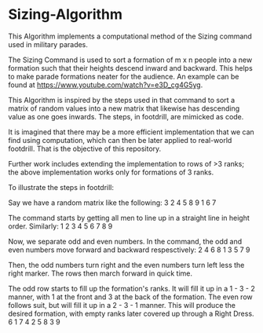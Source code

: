 # Sizing-Algorithm

This Algorithm implements a computational method of the Sizing command used in military parades.

The Sizing Command is used to sort a formation of m x n people into a new formation such that their heights descend inward and backward. This helps to make parade formations neater for the audience. An example can be found at https://www.youtube.com/watch?v=e3D_cg4G5yg.

This Algorithm is inspired by the steps used in that command to sort a matrix of random values into a new matrix that likewise has descending value as one goes inwards. The steps, in footdrill, are mimicked as code.

It is imagined that there may be a more efficient implementation that we can find using computation, which can then be later applied to real-world footdrill. That is the objective of this repository.

Further work includes extending the implementation to rows of >3 ranks; the above implementation works only for formations of 3 ranks.

To illustrate the steps in footdrill:

Say we have a random matrix like the following:
3 2 4
5 8 9
1 6 7

The command starts by getting all men to line up in a straight line in height order. Similarly:
1 2 3 4 5 6 7 8 9

Now, we separate odd and even numbers. In the command, the odd and even numbers move forward and backward respesctively:
 2  4  6  8
1  3  5  7  9
 
Then, the odd numbers turn right and the even numbers turn left less the right marker. The rows then march forward in quick time.

The odd row starts to fill up the formation's ranks. It will fill it up in a 1 - 3 - 2 manner, with 1 at the front and 3 at the back of the formation. The even row follows suit, but will fill it up in a 2 - 3 - 1 manner. This will produce the desired formation, with empty ranks later covered up through a Right Dress.
6 1 7
4 2 5
8 3 9
